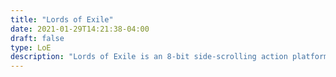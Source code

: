 ```yaml
---
title: "Lords of Exile"
date: 2021-01-29T14:21:38-04:00
draft: false
type: LoE
description: "Lords of Exile is an 8-bit side-scrolling action platformer set in the far lands of Exilia where a cursed knight makes his way to the revenge. During the adventure, you will take the role of Sir Gabriel, a knight who was cursed with anger after discovering that Galagar murdered his wife, he only lives to take revenge. A combination of classic retro mechanics and linear level design in 8-bit graphics!"
---
```


